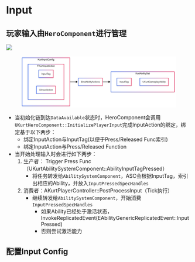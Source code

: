# Input

## 玩家输入由`HeroComponent`进行管理

![](E:/SourceLibrary/GitBook/KurtDocs/image/Input%20diagram-2025-03-04-131043.png)

<div align="left"><figure><img src="../.gitbook/assets/Input diagram-2025-03-04-131043.png" alt=""><figcaption></figcaption></figure></div>

* 当初始化链到达`DataAvailable`状态时，HeroComponent会调用`UKurtHeroComponent::InitializePlayerInput`完成InputAction的绑定，绑定基于以下两步：
  * 绑定InputAction与InputTag(以便于Press/Released Func索引)
  * 绑定InputAction与Press/Released Function
* 当开始处理输入时会进行如下两步：
  1. 生产者： Trigger Press Func （UKurtAbilitySystemComponent::AbilityInputTagPressed）
     * 将任务转发给`AbilitySystemComponent`，ASC会根据InputTag，索引出相应的Ability，并放入`InputPressedSpecHandles`
  2. 消费者：AKurtPlayerController::PostProcessInput（Tick执行）
     * 继续转发给`AbilitySystemComponent`，开始消费`InputPressedSpecHandles`
       * 如果Ability已经处于激活状态，InvokeReplicatedEvent(EAbilityGenericReplicatedEvent::InputPressed)
       * 否则尝试激活能力

## 配置Input Config
